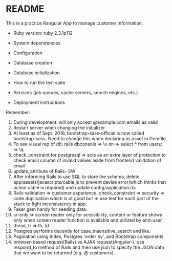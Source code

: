 # README

This is a practice Rangular App to manage customer information.

* Ruby version: ruby 2.3.1p112

* System dependencies

* Configuration

* Database creation

* Database initialization

* How to run the test suite

* Services (job queues, cache servers, search engines, etc.)

* Deployment instructions


Remember:  
1. During development: will only accept @example.com emails as valid  
2. Restart server when changing the initializer  
3. At least as of Sept. 2016, bootstrap-sass-official is now called bootstrap-sass. Need to change this when declaring as asset in Gemfile.  
4. To see visual rep of db: rails dbconsole => \x on => select * from users; => \q  
5. check_constraint for postgresql => acts as an extra layer of protection to check email column of invalid values aside from frontend validation of email  
6. update_attribute of Rails- SW  
7. After informing Rails to use SQL to store the schema, delete app/assets/javascripts/cable.js to prevent devise error(which thinks that action cable is required) and update config/application.rb.  
8. Rails validation => customer experience, check_constraint => security => code duplication which is ot good but => use test for each part of the stack to fight inconsistency in app.  
9. Faker gem handy for seeding data.  
10. sr-only => screen reader only for acessibility, content or feature shows only when screen reader function is available and utilized by end-user  
11. thead, tr => th, td  
12. Postgres performs decently for case_insensitive_search and like.  
13. Pagination using index, Postgres 'order by', and Bootstrap components  
14. browser-based request(Rails) vs AJAX request(Angular-). use respond_to method of Rails and then use json to specify the JSON data that we want to be returned (e.g. @ customers)  
 
